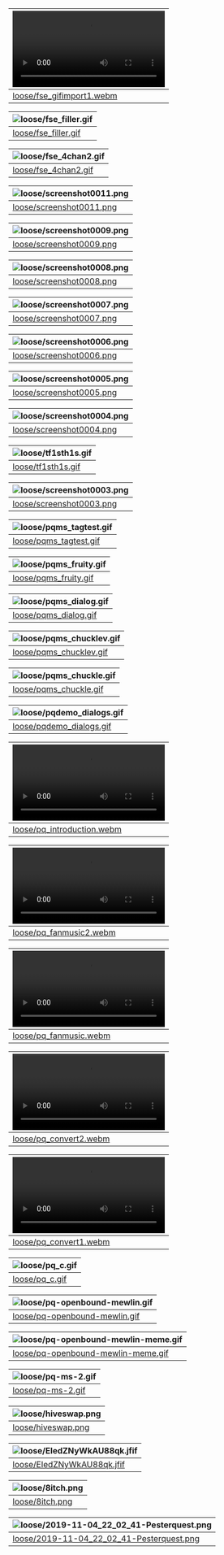 | ![loose/fse_gifimport1.webm](loose/fse_gifimport1.webm)  |
| -------------------- |
| [loose/fse_gifimport1.webm](loose/fse_gifimport1.webm)   |

| ![loose/fse_filler.gif](loose/fse_filler.gif)  |
| -------------------- |
| [loose/fse_filler.gif](loose/fse_filler.gif)   |

| ![loose/fse_4chan2.gif](loose/fse_4chan2.gif)  |
| -------------------- |
| [loose/fse_4chan2.gif](loose/fse_4chan2.gif)   |

| ![loose/screenshot0011.png](loose/screenshot0011.png)  |
| -------------------- |
| [loose/screenshot0011.png](loose/screenshot0011.png)   |

| ![loose/screenshot0009.png](loose/screenshot0009.png)  |
| -------------------- |
| [loose/screenshot0009.png](loose/screenshot0009.png)   |

| ![loose/screenshot0008.png](loose/screenshot0008.png)  |
| -------------------- |
| [loose/screenshot0008.png](loose/screenshot0008.png)   |

| ![loose/screenshot0007.png](loose/screenshot0007.png)  |
| -------------------- |
| [loose/screenshot0007.png](loose/screenshot0007.png)   |

| ![loose/screenshot0006.png](loose/screenshot0006.png)  |
| -------------------- |
| [loose/screenshot0006.png](loose/screenshot0006.png)   |

| ![loose/screenshot0005.png](loose/screenshot0005.png)  |
| -------------------- |
| [loose/screenshot0005.png](loose/screenshot0005.png)   |

| ![loose/screenshot0004.png](loose/screenshot0004.png)  |
| -------------------- |
| [loose/screenshot0004.png](loose/screenshot0004.png)   |

| ![loose/tf1sth1s.gif](loose/tf1sth1s.gif)  |
| -------------------- |
| [loose/tf1sth1s.gif](loose/tf1sth1s.gif)   |

| ![loose/screenshot0003.png](loose/screenshot0003.png)  |
| -------------------- |
| [loose/screenshot0003.png](loose/screenshot0003.png)   |

| ![loose/pqms_tagtest.gif](loose/pqms_tagtest.gif)  |
| -------------------- |
| [loose/pqms_tagtest.gif](loose/pqms_tagtest.gif)   |

| ![loose/pqms_fruity.gif](loose/pqms_fruity.gif)  |
| -------------------- |
| [loose/pqms_fruity.gif](loose/pqms_fruity.gif)   |

| ![loose/pqms_dialog.gif](loose/pqms_dialog.gif)  |
| -------------------- |
| [loose/pqms_dialog.gif](loose/pqms_dialog.gif)   |

| ![loose/pqms_chucklev.gif](loose/pqms_chucklev.gif)  |
| -------------------- |
| [loose/pqms_chucklev.gif](loose/pqms_chucklev.gif)   |

| ![loose/pqms_chuckle.gif](loose/pqms_chuckle.gif)  |
| -------------------- |
| [loose/pqms_chuckle.gif](loose/pqms_chuckle.gif)   |

| ![loose/pqdemo_dialogs.gif](loose/pqdemo_dialogs.gif)  |
| -------------------- |
| [loose/pqdemo_dialogs.gif](loose/pqdemo_dialogs.gif)   |

| ![loose/pq_introduction.webm](loose/pq_introduction.webm)  |
| -------------------- |
| [loose/pq_introduction.webm](loose/pq_introduction.webm)   |

| ![loose/pq_fanmusic2.webm](loose/pq_fanmusic2.webm)  |
| -------------------- |
| [loose/pq_fanmusic2.webm](loose/pq_fanmusic2.webm)   |

| ![loose/pq_fanmusic.webm](loose/pq_fanmusic.webm)  |
| -------------------- |
| [loose/pq_fanmusic.webm](loose/pq_fanmusic.webm)   |

| ![loose/pq_convert2.webm](loose/pq_convert2.webm)  |
| -------------------- |
| [loose/pq_convert2.webm](loose/pq_convert2.webm)   |

| ![loose/pq_convert1.webm](loose/pq_convert1.webm)  |
| -------------------- |
| [loose/pq_convert1.webm](loose/pq_convert1.webm)   |

| ![loose/pq_c.gif](loose/pq_c.gif)  |
| -------------------- |
| [loose/pq_c.gif](loose/pq_c.gif)   |

| ![loose/pq-openbound-mewlin.gif](loose/pq-openbound-mewlin.gif)  |
| -------------------- |
| [loose/pq-openbound-mewlin.gif](loose/pq-openbound-mewlin.gif)   |

| ![loose/pq-openbound-mewlin-meme.gif](loose/pq-openbound-mewlin-meme.gif)  |
| -------------------- |
| [loose/pq-openbound-mewlin-meme.gif](loose/pq-openbound-mewlin-meme.gif)   |

| ![loose/pq-ms-2.gif](loose/pq-ms-2.gif)  |
| -------------------- |
| [loose/pq-ms-2.gif](loose/pq-ms-2.gif)   |

| ![loose/hiveswap.png](loose/hiveswap.png)  |
| -------------------- |
| [loose/hiveswap.png](loose/hiveswap.png)   |

| ![loose/EIedZNyWkAU88qk.jfif](loose/EIedZNyWkAU88qk.jfif)  |
| -------------------- |
| [loose/EIedZNyWkAU88qk.jfif](loose/EIedZNyWkAU88qk.jfif)   |

| ![loose/8itch.png](loose/8itch.png)  |
| -------------------- |
| [loose/8itch.png](loose/8itch.png)   |

| ![loose/2019-11-04_22_02_41-Pesterquest.png](loose/2019-11-04_22_02_41-Pesterquest.png)  |
| -------------------- |
| [loose/2019-11-04_22_02_41-Pesterquest.png](loose/2019-11-04_22_02_41-Pesterquest.png)   |

